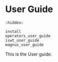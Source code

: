 # User Guide

```{toctree}
:hidden:

install
operators_user_guide
iswt_user_guide
magnus_user_guide
```

This is the User guide. 